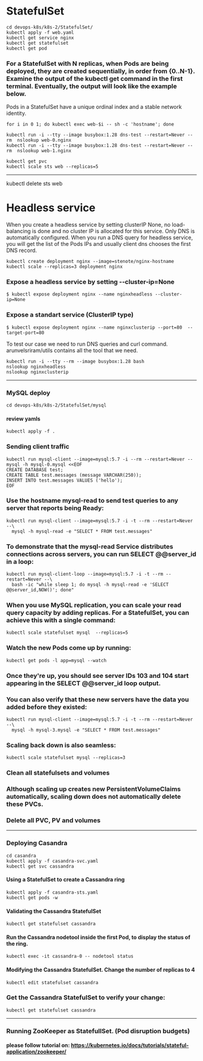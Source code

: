 # StatefulSet


```
cd devops-k8s/k8s-2/StatefulSet/
kubectl apply -f web.yaml
kubectl get service nginx
kubectl get statefulset
kubectl get pod
```

### For a StatefulSet with N replicas, when Pods are being deployed, they are created sequentially, in order from {0..N-1}. Examine the output of the kubectl get command in the first terminal. Eventually, the output will look like the example below.

Pods in a StatefulSet have a unique ordinal index and a stable network identity.
```
for i in 0 1; do kubectl exec web-$i -- sh -c 'hostname'; done
```

```
kubectl run -i --tty --image busybox:1.28 dns-test --restart=Never --rm  nslookup web-0.nginx
kubectl run -i --tty --image busybox:1.28 dns-test --restart=Never --rm  nslookup web-1.nginx
```
```
kubectl get pvc
kubectl scale sts web --replicas=5
```
--- 
kubectl delete sts web
 

# Headless service
When you create a headless service by setting clusterIP None, no load-balancing is done and no cluster IP is allocated for this service. Only DNS is automatically configured. When you run a DNS query for headless service, you will get the list of the Pods IPs and usually client dns chooses the first DNS record.

```
kubectl create deployment nginx --image=stenote/nginx-hostname
kubectl scale --replicas=3 deployment nginx
```
### Expose a headless service by setting --cluster-ip=None
```
$ kubectl expose deployment nginx --name nginxheadless --cluster-ip=None
```

### Expose a standart service (ClusterIP type)
```
$ kubectl expose deployment nginx --name nginxclusterip --port=80  --target-port=80
```
To test our case we need to run DNS queries and curl command. arunvelsriram/utils contains all the tool that we need.
```
kubectl run -i --tty --rm --image busybox:1.28 bash
nslookup nginxheadless
nslookup nginxclusterip
```

---
###  MySQL deploy
```
cd devops-k8s/k8s-2/StatefulSet/mysql
```
#### review yamls
```
kubectl apply -f .
```
### Sending client traffic
```
kubectl run mysql-client --image=mysql:5.7 -i --rm --restart=Never -- mysql -h mysql-0.mysql <<EOF
CREATE DATABASE test;
CREATE TABLE test.messages (message VARCHAR(250));
INSERT INTO test.messages VALUES ('hello');
EOF
```
### Use the hostname mysql-read to send test queries to any server that reports being Ready:
```
kubectl run mysql-client --image=mysql:5.7 -i -t --rm --restart=Never --\
  mysql -h mysql-read -e "SELECT * FROM test.messages"
```

### To demonstrate that the mysql-read Service distributes connections across servers, you can run SELECT @@server_id in a loop:
```
kubectl run mysql-client-loop --image=mysql:5.7 -i -t --rm --restart=Never --\
  bash -ic "while sleep 1; do mysql -h mysql-read -e 'SELECT @@server_id,NOW()'; done"
```

### When you use MySQL replication, you can scale your read query capacity by adding replicas. For a StatefulSet, you can achieve this with a single command:
```
kubectl scale statefulset mysql  --replicas=5
```
### Watch the new Pods come up by running:
```
kubectl get pods -l app=mysql --watch
```

### Once they're up, you should see server IDs 103 and 104 start appearing in the SELECT @@server_id loop output.
### You can also verify that these new servers have the data you added before they existed:
```
kubectl run mysql-client --image=mysql:5.7 -i -t --rm --restart=Never --\
  mysql -h mysql-3.mysql -e "SELECT * FROM test.messages"
```

### Scaling back down is also seamless:
```
kubectl scale statefulset mysql --replicas=3
```
### Clean all statefulsets and volumes
### Although scaling up creates new PersistentVolumeClaims automatically, scaling down does not automatically delete these PVCs.
### Delete all PVC, PV and volumes 
---
### Deploying Casandra
```
cd casandra
kubectl apply -f casandra-svc.yaml
kubectl get svc cassandra
```
#### Using a StatefulSet to create a Cassandra ring
```
kubectl apply -f casandra-sts.yaml
kubectl get pods -w
```
#### Validating the Cassandra StatefulSet
```
kubectl get statefulset cassandra
```
#### Run the Cassandra nodetool inside the first Pod, to display the status of the ring.
```
kubectl exec -it cassandra-0 -- nodetool status
```
#### Modifying the Cassandra StatefulSet. Change the number of replicas to 4 
```
kubectl edit statefulset cassandra
```
### Get the Cassandra StatefulSet to verify your change:
```
kubectl get statefulset cassandra
```
---
### Running ZooKeeper as StatefullSet. (Pod disruption budgets)
#### please follow tutorial on: https://kubernetes.io/docs/tutorials/stateful-application/zookeeper/

